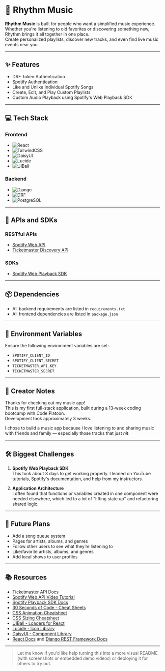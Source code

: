 # 🎵 Rhythm Music

**Rhythm Music** is built for people who want a simplified music experience.  
Whether you're listening to old favorites or discovering something new, Rhythm brings it all together in one place.  
Create personalized playlists, discover new tracks, and even find live music events near you.

---

## ✨ Features

- DRF Token Authentication
- Spotify Authentication
- Like and Unlike Individual Spotify Songs
- Create, Edit, and Play Custom Playlists
- Custom Audio Playback using Spotify's Web Playback SDK

---

## 💻 Tech Stack

### Frontend
- ![React](https://img.shields.io/badge/-React-61DAFB?style=flat&logo=react&logoColor=white)
- ![TailwindCSS](https://img.shields.io/badge/-TailwindCSS-38B2AC?style=flat&logo=tailwind-css&logoColor=white)
- ![DaisyUI](https://img.shields.io/badge/-DaisyUI-FF69B4?style=flat&logo=daisyui&logoColor=white)
- ![Lucide](https://img.shields.io/badge/-Lucide-000000?style=flat&logo=feather&logoColor=white)
- ![UIBall](https://img.shields.io/badge/-UIBall-4B9CD3?style=flat&logoColor=white)

### Backend
- ![Django](https://img.shields.io/badge/-Django-092E20?style=flat&logo=django&logoColor=white)
- ![DRF](https://img.shields.io/badge/-Django%20Rest%20Framework-00796B?style=flat&logo=django&logoColor=white)
- ![PostgreSQL](https://img.shields.io/badge/-PostgreSQL-336791?style=flat&logo=postgresql&logoColor=white)

---

## 🔌 APIs and SDKs

### RESTful APIs
- [Spotify Web API](https://developer.spotify.com/documentation/web-api)
- [Ticketmaster Discovery API](https://developer.ticketmaster.com/products-and-docs/apis/discovery-api/v2/)

### SDKs
- [Spotify Web Playback SDK](https://developer.spotify.com/documentation/web-playback-sdk)

---

## 📦 Dependencies

- All backend requirements are listed in `requirements.txt`
- All frontend dependencies are listed in `package.json`

---

## 🔐 Environment Variables

Ensure the following environment variables are set:

- `SPOTIFY_CLIENT_ID`
- `SPOTIFY_CLIENT_SECRET`
- `TICKETMASTER_API_KEY`
- `TICKETMASTER_SECRET`

---

## 🧠 Creator Notes

Thanks for checking out my music app!  
This is my first full-stack application, built during a 13-week coding bootcamp with Code Platoon.  
Development took approximately 3 weeks.

I chose to build a music app because I love listening to and sharing music with friends and family — especially those tracks that just *hit*.

---

## 🛠️ Biggest Challenges

1. **Spotify Web Playback SDK**  
   This took about 3 days to get working properly. I leaned on YouTube tutorials, Spotify's documentation, and help from my instructors.

2. **Application Architecture**  
   I often found that functions or variables created in one component were needed elsewhere, which led to a lot of "lifting state up" and refactoring shared logic.

---

## 🚀 Future Plans

- Add a song queue system
- Pages for artists, albums, and genres
- Follow other users to see what they’re listening to
- Like/favorite artists, albums, and genres
- Add local shows to user profiles

---

## 📚 Resources

- [Ticketmaster API Docs](https://developer.ticketmaster.com/products-and-docs/apis/getting-started/)
- [Spotify Web API Video Tutorial](https://www.youtube.com/watch?v=WAmEZBEeNmg)
- [Spotify Playback SDK Docs](https://developer.spotify.com/documentation/web-playback-sdk)
- [30 Seconds of Code - Cheat Sheets](https://www.30secondsofcode.org/cheatsheets/p/1/)
- [CSS Animation Cheatsheet](https://acchou.github.io/html-css-cheat-sheet/animation.html)
- [CSS Sizing Cheatsheet](https://www.30secondsofcode.org/css/s/units-cheatsheet/)
- [UIBall - Loaders for React](https://uiball.com/ldrs/)
- [Lucide - Icon Library](https://lucide.dev/)
- [DaisyUI - Component Library](https://daisyui.com/)
- [React Docs](https://reactjs.org/) and [Django REST Framework Docs](https://www.django-rest-framework.org/)

---

> Let me know if you'd like help turning this into a more visual README (with screenshots or embedded demo videos) or deploying it for others to try out.
